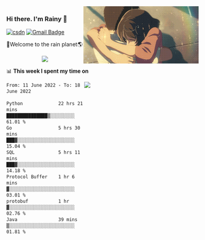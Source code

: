 <img  align='right' height="150" src="https://github.com/LikeRainDay/LikeRainDay/blob/master/pic/img_rain_1.gif?raw=true">



### Hi there. I'm Rainy :lemon:

[![csdn](https://img.shields.io/badge/-csdn-c14438?style=flat-square&logo=c&logoColor=white)](https://blog.csdn.net/qq_15807167)
[![Gmail Badge](https://img.shields.io/badge/-gmail-c14438?style=flat-square&logo=Gmail&logoColor=white&link=mailto:houshuai0816@gmail.com)](mailto:houshuai0816@gmail.com)

🚀Welcome to the rain planet🌎

<center>
<img align='center'  src="https://source.unsplash.com/random/1200x600">
</center>

📊 **This week I spent my time on**

<img align='right'   width="300" src="https://github-readme-stats.vercel.app/api?username=LikeRainDay&show_icons=true&title_color=fff&icon_color=79ff97&text_color=9f9f9f&bg_color=151515">

<!--START_SECTION:waka-->

```text
From: 11 June 2022 - To: 18 June 2022

Python             22 hrs 21 mins  ███████████████▒░░░░░░░░░   61.01 %
Go                 5 hrs 30 mins   ███▓░░░░░░░░░░░░░░░░░░░░░   15.04 %
SQL                5 hrs 11 mins   ███▓░░░░░░░░░░░░░░░░░░░░░   14.18 %
Protocol Buffer    1 hr 6 mins     ▓░░░░░░░░░░░░░░░░░░░░░░░░   03.01 %
protobuf           1 hr            ▓░░░░░░░░░░░░░░░░░░░░░░░░   02.76 %
Java               39 mins         ▒░░░░░░░░░░░░░░░░░░░░░░░░   01.81 %
```

<!--END_SECTION:waka-->
